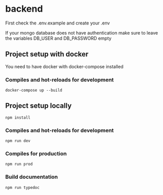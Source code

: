 # backend

First check the .env.example and create your .env

If your mongo database does not have authentication make sure to leave the variables DB_USER and DB_PASSWORD empty

##  Project setup with docker
You need to have docker with docker-compose installed
### Compiles and hot-reloads for development
```
docker-compose up --build
```

## Project setup locally
```
npm install
```



### Compiles and hot-reloads for development
```
npm run dev
```

### Compiles for production
```
npm run prod
```

### Build documentation
```
npm run typedoc

```
